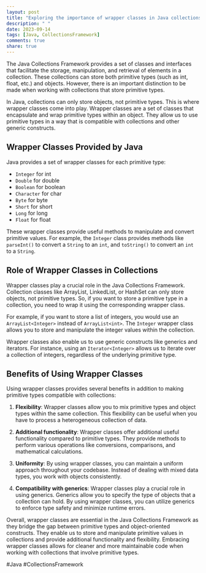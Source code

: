 ```yaml
---
layout: post
title: "Exploring the importance of wrapper classes in Java collections framework"
description: " "
date: 2023-09-14
tags: [Java, CollectionsFramework]
comments: true
share: true
---
```


The Java Collections Framework provides a set of classes and interfaces that facilitate the storage, manipulation, and retrieval of elements in a collection. These collections can store both primitive types (such as int, float, etc.) and objects. However, there is an important distinction to be made when working with collections that store primitive types.

In Java, collections can only store objects, not primitive types. This is where wrapper classes come into play. Wrapper classes are a set of classes that encapsulate and wrap primitive types within an object. They allow us to use primitive types in a way that is compatible with collections and other generic constructs.

## Wrapper Classes Provided by Java

Java provides a set of wrapper classes for each primitive type:

- `Integer` for int
- `Double` for double
- `Boolean` for boolean
- `Character` for char
- `Byte` for byte
- `Short` for short
- `Long` for long
- `Float` for float

These wrapper classes provide useful methods to manipulate and convert primitive values. For example, the `Integer` class provides methods like `parseInt()` to convert a `String` to an `int`, and `toString()` to convert an `int` to a `String`.

## Role of Wrapper Classes in Collections

Wrapper classes play a crucial role in the Java Collections Framework. Collection classes like ArrayList, LinkedList, or HashSet can only store objects, not primitive types. So, if you want to store a primitive type in a collection, you need to wrap it using the corresponding wrapper class.

For example, if you want to store a list of integers, you would use an `ArrayList<Integer>` instead of `ArrayList<int>`. The `Integer` wrapper class allows you to store and manipulate the integer values within the collection.

Wrapper classes also enable us to use generic constructs like generics and iterators. For instance, using an `Iterator<Integer>` allows us to iterate over a collection of integers, regardless of the underlying primitive type.

## Benefits of Using Wrapper Classes

Using wrapper classes provides several benefits in addition to making primitive types compatible with collections:

1. **Flexibility**: Wrapper classes allow you to mix primitive types and object types within the same collection. This flexibility can be useful when you have to process a heterogeneous collection of data.

2. **Additional functionality**: Wrapper classes offer additional useful functionality compared to primitive types. They provide methods to perform various operations like conversions, comparisons, and mathematical calculations.

3. **Uniformity**: By using wrapper classes, you can maintain a uniform approach throughout your codebase. Instead of dealing with mixed data types, you work with objects consistently.

4. **Compatibility with generics**: Wrapper classes play a crucial role in using generics. Generics allow you to specify the type of objects that a collection can hold. By using wrapper classes, you can utilize generics to enforce type safety and minimize runtime errors.

Overall, wrapper classes are essential in the Java Collections Framework as they bridge the gap between primitive types and object-oriented constructs. They enable us to store and manipulate primitive values in collections and provide additional functionality and flexibility. Embracing wrapper classes allows for cleaner and more maintainable code when working with collections that involve primitive types.

#Java #CollectionsFramework